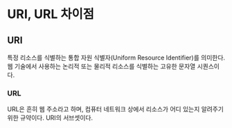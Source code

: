 # URI, URL 차이점

## URI

특정 리소스를 식별하는 통합 자원 식별자(Uniform Resource Identifier)를 의미한다. <br>
웹 기술에서 사용하는 논리적 또는 물리적 리소스를 식별하는 고유한 문자열 시퀀스이다.

### URL

URL은 흔히 웹 주소라고 하며, 컴퓨터 네트워크 상에서 리소스가 어디 있는지 알려주기 위한 규약이다. URI의 서브셋이다.